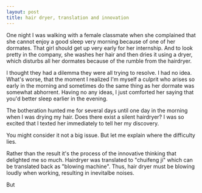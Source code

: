 ```yaml
---
layout: post
title: hair dryer, translation and innovation
---
```


One night I was walking with a female classmate when she complained that she cannot enjoy a good sleep very morning because of one of her dormates. That girl should get up very early for her internship. And to look pretty in the company, she washes her hair and then dries it using a dryer, which disturbs all her dormates because of the rumble from the hairdryer. 

I thought they had a dilemma they were all trying to resolve. I had no idea. What's worse, that the moment I realized I'm myself a culprit who arises so early in the morning and sometimes do the same thing as her dormate was somewhat abhorrent. Having no any ideas, I just comforted her saying that you'd better sleep earlier in the evening. 

The botheration hunted me for several days until one day in the morning when I was drying my hair. Does there exist a silent hairdryer? I was so excited that I texted her immediately to tell her my discovery.

You might consider it not a big issue. But let me explain where the difficulty lies. 

Rather than the result it's the process of the innovative thinking that delighted me so much. Hairdryer was translated to "chuifeng ji" which can be translated back as "blowing machine". Thus, hair dryer must be blowing loudly when working, resulting in inevitalbe noises. 

But 

